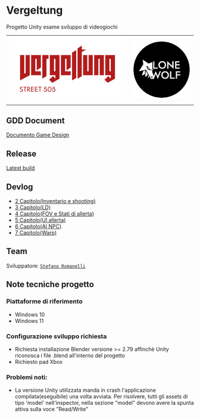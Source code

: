 # Vergeltung

Progetto Unity esame sviluppo di videogiochi

<table>
  <tr>
    <th>
        <img src="GDD/logo(Vergeltung).png" width="500"/>
    </th>
    <th>
        <img src="GDD/LogoStudio.png" width="250"/>
    </th>
  </tr>
</table>

## GDD Document
<a 
href="https://github.com/RayCatcherS/Vergeltung/blob/main/GDD/README.md" >
Documento Game Design
</a>

## Release
<a 
href="https://drive.google.com/file/d/1yh1IyQVBtu-V9M3YKwOgCYMApvnH9wm2/view?usp=sharing" >
Latest build
</a>

## Devlog
- [2 Capitolo(Inventario e shooting)](https://github.com/RayCatcherS/Vergeltung/blob/main/DevDiary/(2)diary_issue%236-8-18-17/README.md)
- [3 Capitolo(LD)](https://github.com/RayCatcherS/Vergeltung/blob/main/DevDiary/(3)diary_issue%2323/README.md)
- [4 Capitolo(FOV e Stati di allerta)](https://github.com/RayCatcherS/Vergeltung/blob/main/DevDiary/(4)diary_issue%2310/README.md)
- [5 Capitolo(UI allerta)](https://github.com/RayCatcherS/Vergeltung/blob/main/DevDiary/(5)%20diary_issue%2325/README.md)
- [6 Capitolo(AI NPC)](https://github.com/RayCatcherS/Vergeltung/blob/main/DevDiary/(6)%20diary_issue%2326/README.md)
- [7 Capitolo(Warp)](https://github.com/RayCatcherS/Vergeltung/blob/main/DevDiary/(7)%20diary_issue%2349-28-42-43/README.md)


## Team
Sviluppatore: [``Stefano Romanelli``](https://github.com/RayCatcherS)
## Note tecniche progetto
### Piattaforme di riferimento
- Windows 10
- Windows 11

### Configurazione sviluppo richiesta
- Richiesta installazione Blender versione >= 2.79 affinchè Unity riconosca i file .blend all'interno del progetto
- Richiesto pad Xbox

### Problemi noti:
- La versione Unity utilizzata manda in crash l'applicazione compilata(eseguibile) una volta avviata. Per risolvere, tutti gli assets di tipo 'model' nell'inspector, nella sezione "model" devono avere la spunta attiva sulla voce "Read/Write"
